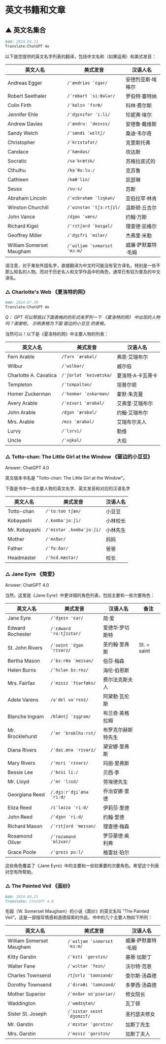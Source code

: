 # 英文书籍和文章



## ▲ 英文名集合

```md
Add: 2024.04.21
Translate:ChatGPT 4o
```

以下是您提供的英文名字列表的翻译，包括中文名称（如果适用）和美式发音：

| 英文人名                | 美式发音                             | 汉语人名                |
|-----------------------|-------------------------------------|----------------------|
| Andreas Egger         | `/ˈændriəs ˈɛɡər/`                  | 安德烈亚斯·埃格尔      |
| Robert Seethaler      | `/ˈrɒbərt ˈsiːθələr/`               | 罗伯特·塞特纳          |
| Colin Firth           | `/ˈkɒlɪn ˈfɜrθ/`                    | 科林·费尔斯            |
| Jennifer Ehle         | `/ˈdʒɛnɪfər ˈiːli/`                 | 珍妮弗·埃尔            |
| Andrew Davies         | `/ˈændruː ˈdeɪvɪs/`                 | 安德鲁·戴维斯          |
| Sandy Welch           | `/ˈsændi ˈwɛltʃ/`                   | 桑迪·韦尔奇            |
| Christopher           | `/ˈkrɪstəfər/`                       | 克里斯托弗             |
| Candace               | `/ˈkændəs/`                          | 坎达斯                |
| Socratic              | `/səˈkrætɪk/`                        | 苏格拉底式的           |
| Cthulhu               | `/kəˈθuːluː/`                        | 克苏鲁                |
| Cathleen              | `/kæθˈlin/`                          | 凯瑟琳                |
| Seuss                 | `/suːs/`                             | 苏斯                 |
| Abraham Lincoln       | `/ˈeɪbrəhæm ˈlɪŋkən/`                | 亚伯拉罕·林肯          |
| Winston Churchill     | `/ˈwɪnstən ˈtʃɜːrtʃɪl/`             | 温斯顿·丘吉尔          |
| John Vance            | `/dʒɒn ˈvæns/`                       | 约翰·万斯              |
| Richard Kigel         | `/ˈrɪtʃərd ˈkaɪɡəl/`                | 理查德·凯格尔          |
| Geoffrey Miller       | `/ˈdʒɛfri ˈmɪlər/`                  | 杰弗里·米勒            |
| William Somerset Maugham | `/ˈwɪljəm ˈsʌmərsɛt ˈmɔːm/`      | 威廉·萨默塞特·毛姆      |

请注意，对于某些外国名字，直接翻译为中文时可能没有官方译名，特别是一些不那么知名的人物。而对于历史名人和文学作品中的角色，通常已有较为普及的中文译名。



### △ Charlotte's Web 《夏洛特的网》

```md
Add: 2024.07.30
Translate:ChatGPT 4o
```

*Q： GPT 可以帮我以下面表格的的形式来罗列一下 《夏洛特的网》 中出现的人物吗？谢谢啦。 示例表格为下面 窗边的小豆豆 的表格。*

当然可以！以下是《夏洛特的网》中主要人物的列表：

| 英文人名              | 美式发音               | 汉语人名          |
| --------------------- | ---------------------- | ----------------- |
| Fern Arable           | `/fɜrn ˈærəbəl/`       | 弗恩·艾瑞布尔     |
| Wilbur                | `/ˈwɪlbər/`            | 威尔伯            |
| Charlotte A. Cavatica | `/ˈʃɑrlət ˈkeɪvætɪkə/` | 夏洛特·A·卡瓦蒂卡 |
| Templeton             | `/ˈtɛmpəltən/`         | 坦普尔顿          |
| Homer Zuckerman       | `/ˈhoʊmər ˈzʌkərmən/`  | 霍默·朱克曼       |
| Avery Arable          | `/ˈeɪvəri ˈærəbəl/`    | 艾弗里·艾瑞布尔   |
| John Arable           | `/dʒɑn ˈærəbəl/`       | 约翰·艾瑞布尔     |
| Mrs. Arable           | `/mɪs ˈærəbəl/`        | 艾瑞布尔夫人      |
| Lurvy                 | `/ˈlɜrvi/`             | 勒维              |
| Uncle                 | `/ˈʌŋkəl/`             | 大伯              |



### △ Totto-chan: The Little Girl at the Window 《窗边的小豆豆》

Answer: ChatGPT 4.0

英文版本书名是 "Totto-chan: The Little Girl at the Window"。

下面是书中一些主要人物的英文名字、英文发音和对应的汉语名字

| 英文人名         | 美式发音                    | 汉语人名     |
|-----------------|--------------------------- |-------------|
| Totto-chan      | `/ˈtɑːtoʊ tʃæn/`           | 小豆豆       |
| Kobayashi       | `/ˌkoʊbəˈjɑːʃi/`           | 小林校长     |
| Mr. Kobayashi   | `/ˈmɪstər ˌkoʊbəˈjɑːʃi/`   | 小林先生     |
| Mother          | `/ˈmʌðər/`                 | 妈妈         |
| Father          | `/ˈfɑːðər/`                | 爸爸         |
| Headmaster      | `/ˈhɛdˌmæstər/`            | 校长         |



### △ Jane Eyre 《简爱》

Answer: ChatGPT 4.0

当然，这里是《Jane Eyre》中更详细的角色列表，包括主要和一些次要角色：

| 英文人名           | 美式发音                        | 汉语人名             | 备注           |
|-------------------|---------------------------------|---------------------|---------------------|
| Jane Eyre         | `/ˈdʒeɪn ˈɛər/`                 | 简·爱               |                |
| Edward Rochester  | `/ˈɛdwərd ˈrɑːtʃɪstər/`         | 爱德华·罗切斯特     |      |
| St. John Rivers   | `/ˈseɪnt ˈdʒɒn ˈrɪvərz/`       | 圣约翰·里弗斯       | St. = saint |
| Bertha Mason      | `/ˈbɜːrθə ˈmeɪsən/`            | 伯莎·梅森           |            |
| Helen Burns       | `/ˈhɛlən bɜːrnz/`              | 海伦·伯恩斯         |          |
| Mrs. Fairfax      | `/ˈmɪsɪz ˈfɛərfæks/`           | 费尔法克斯夫人     |      |
| Adele Varens      | `/əˈdɛl vəˈrɛnz/`              | 阿黛勒·瓦伦斯       |        |
| Blanche Ingram    | `/blæntʃ ˈɪŋɡrəm/`             | 布兰奇·英格拉姆     |      |
| Mr. Brocklehurst  | `/ˈmr ˈbrɒklhɜːrst/`           | 布罗克尔赫斯特先生 |  |
| Diana Rivers      | `/ˈdaɪˌænə ˈrɪvərz/`           | 黛安娜·里弗斯       |        |
| Mary Rivers       | `/ˈmɛri ˈrɪvərz/`              | 玛丽·里弗斯         |          |
| Bessie Lee        | `/ˈbɛsi liː/`                  | 贝西·李             |              |
| Mr. Lloyd         | `/ˈmr ˈlɔɪd/`                  | 劳埃德先生         |          |
| Georgiana Reed    | `/ˌdʒɔːrˈdʒiˈænə ˈriːd/`       | 乔治安娜·里德       |        |
| Eliza Reed        | `/ɪˈlaɪzə ˈriːd/`              | 伊莉莎·里德         |          |
| John Reed         | `/ˈdʒɒn ˈriːd/`                | 约翰·里德           |            |
| Richard Mason     | `/ˈrɪtʃərd ˈmeɪsən/`           | 理查德·梅森         |          |
| Rosamond Oliver   | `/ˈrɒzəmənd ˈɒlɪvər/`          | 罗莎蒙德·奥利弗     |      |
| Grace Poole       | `/ˈɡreɪs puːl/`                | 格雷丝·珀尔         |          |

这些角色覆盖了《Jane Eyre》中的主要和一些较重要的次要角色。希望这个列表对您有所帮助。



### △ The Painted Veil 《面纱》

```md
Add: 2024.04.21
Translate: ChatGPT 4.0
```

毛姆（W. Somerset Maugham）的小说《面纱》的英文名叫 "The Painted Veil"。这是一部描写情感和道德探索的作品，书中的几个主要人物如下所列：

| 英文人名                 | 美式发音                    | 汉语人名           |
| ------------------------ | --------------------------- | ------------------ |
| William Somerset Maugham | `/ˈwɪljəm ˈsʌmərsɛt ˈmɔːm/` | 威廉·萨默塞特·毛姆 |
| Kitty Garstin            | `/ˈkɪti ˈɡɑrstɪn/`          | 基蒂·加斯丁        |
| Walter Fane              | `/ˈwɔltər ˈfeɪn/`           | 沃尔特·范恩        |
| Charles Townsend         | `/tʃɑrlz ˈtaʊnzənd/`        | 查尔斯·汤森德      |
| Dorothy Townsend         | `/ˈdɔrəθi ˈtaʊnzənd/`       | 多萝西·汤森德      |
| Mother Superior          | `/ˈmʌðər sʊˈpɪəriər/`       | 修女院长           |
| Waddington               | `/ˈwædɪŋtən/`               | 瓦丁顿             |
| Sister St. Joseph        | `/ˈsɪstər seɪnt ˈdʒoʊzɪf/`  | 圣约瑟夫修女       |
| Mr. Garstin              | `/ˈmɪstər ˈɡɑrstɪn/`        | 加斯丁先生         |
| Mrs. Garstin             | `/ˈmɪsɪz ˈɡɑrstɪn/`         | 加斯丁夫人         |

